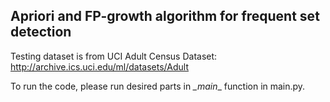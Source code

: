 ## Apriori and FP-growth algorithm for frequent set detection

Testing dataset is from UCI Adult Census Dataset: http://archive.ics.uci.edu/ml/datasets/Adult

To run the code, please run  desired parts in _\_main__ function in main.py.


